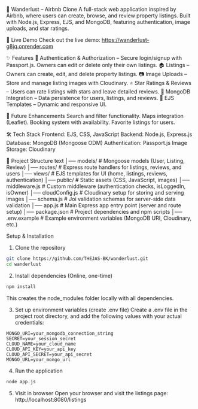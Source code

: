 🏡 Wanderlust – Airbnb Clone
A full-stack web application inspired by Airbnb, where users can create, browse, and review property listings. Built with Node.js, Express, EJS, and MongoDB, featuring authentication, image uploads, and star ratings.

📸 Live Demo
Check out the live demo:
https://wanderlust-g8jq.onrender.com

✨ Features
🔑 Authentication & Authorization – Secure login/signup with Passport.js. Owners can edit or delete only their own listings.
🏠 Listings – Owners can create, edit, and delete property listings.
📷 Image Uploads – Store and manage listing images with Cloudinary.
⭐ Star Ratings & Reviews – Users can rate listings with stars and leave detailed reviews.
💾 MongoDB Integration – Data persistence for users, listings, and reviews.
🎨 EJS Templates – Dynamic and responsive UI.

🚀 Future Enhancements
Search and filter functionality.
Maps integration (Leaflet).
Booking system with availability.
Favorite listings for users.

🛠️ Tech Stack
Frontend: EJS, CSS, JavaScript
Backend: Node.js, Express.js
Database: MongoDB (Mongoose ODM)
Authentication: Passport.js
Image Storage: Cloudinary

📂 Project Structure
text
│── models/           # Mongoose models (User, Listing, Review)
│── routes/           # Express route handlers for listings, reviews, and users
│── views/            # EJS templates for UI (home, listings, reviews, authentication)
│── public/           # Static assets (CSS, JavaScript, images)
│── middleware.js     # Custom middleware (authentication checks, isLoggedIn, isOwner)
│── cloudConfig.js    # Cloudinary setup for storing and serving images
│── schema.js         # Joi validation schemas for server-side data validation
│── app.js            # Main Express app entry point (server and route setup)
│── package.json      # Project dependencies and npm scripts
│── .env.example      # Example environment variables (MongoDB URI, Cloudinary, etc.)


Setup & Installation
1. Clone the repository
```bash
git clone https://github.com/THEJAS-BK/wanderlust.git
cd wanderlust
```
2. Install dependencies (Online, one-time)
```bash
npm install
```
This creates the node_modules folder locally with all dependencies.

3. Set up environment variables (create .env file)
Create a .env file in the project root directory, and add the following values with your actual credentials:
```text
MONGO_URI=your_mongodb_connection_string
SECRET=your_session_secret
CLOUD_NAME=your_cloud_name
CLOUD_API_KEY=your_api_key
CLOUD_API_SECRET=your_api_secret
MONGO_URL=your_mongo_url
```
4. Run the application
```bash
node app.js
```
5. Visit in browser
Open your browser and visit the listings page:
http://localhost:8080/listings
